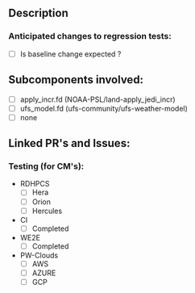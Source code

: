 ## Description
<!--
Provide a detailed description of what this PR does. What bug does it fix, or what feature does it add? Is a change of answers expected from this PR? Are any library updates included in this PR (modulefiles etc.)?
-->

### Anticipated changes to regression tests:
- [ ] Is baseline change expected ? <!-- Add "Baseline Change" Label -->

## Subcomponents involved:
- [ ] apply_incr.fd (NOAA-PSL/land-apply_jedi_incr)
- [ ] ufs_model.fd (ufs-community/ufs-weather-model)
- [ ] none

## Linked PR's and Issues:
<!--
Please link dependent pull requests.
EXAMPLE: Depends on ufs-community/land-DA/pull/<pullrequest_number>

Please link the related issues to be closed with this PR, whether in this repository, or in another repository.
EXAMPLE: Closes ufs-community/land-DA/issues/<issue_number>
-->

### Testing (for CM's):
- RDHPCS
    - [ ] Hera
    - [ ] Orion
    - [ ] Hercules
- CI
  - [ ] Completed
- WE2E
  - [ ] Completed
- PW-Clouds
  - [ ] AWS
  - [ ] AZURE
  - [ ] GCP

